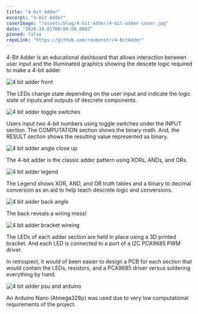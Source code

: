 ```yaml
---
title: "4-bit Adder"
excerpt: "4-bit Adder"
coverImage: "/assets/blog/4-bit-adder/4-bit-adder-cover.jpg"
date: "2020-10-01T00:00:00.000Z"
pinned: false
repoLink: "https://github.com/reubenstr/4-BitAdder"
---
```


4-Bit Adder is an educational dashboard that allows interaction between user input and the illuminated graphics showing the descete logic required to make a 4-bit adder.

![4 bit adder front](/assets/blog/4-bit-adder/4-bit-adder-front.jpg)

The LEDs change state depending on the user input and indicate the logic state of inputs and outputs of descrete components.

![4 bit adder toggle switches](/assets/blog/4-bit-adder/4-bit-adder-toggle-switches.jpg)

Users input two 4-bit numbers using toggle switches under the INPUT section. The COMPUTATION section shows the binary math. And, the RESULT section shows the resulting value represented as binary.

![4 bit adder angle close up](/assets/blog/4-bit-adder/4-bit-adder-angle-close-up.jpg)

The 4-bit adder is the classic adder pattern using XORs, ANDs, and ORs.

![4 bit adder legend](/assets/blog/4-bit-adder/4-bit-adder-legend.jpg)

The Legend shows XOR, AND, and OR truth tables and a binary to decimal conversion as an aid to help teach descrete logic and conversions.

![4 bit adder back angle](/assets/blog/4-bit-adder/4-bit-adder-back-angle.jpg)

The back reveals a wiring mess!

![4 bit adder bracket wireing](/assets/blog/4-bit-adder/4-bit-adder-bracket-wireing.jpg)

The LEDs of each adder section are held in place using a 3D printed bracket. And each LED is connected to a port of a I2C PCA9685 PWM driver.

In retrospect, it would of been easier to design a PCB for each section that would contain the LEDs, resistors, and a PCA9685 driver versus soldering everything by hand.

![4 bit adder psu and arduino](/assets/blog/4-bit-adder/4-bit-adder-psu-and-arduino.jpg)

An Arduino Nano (Atmega328p) was used due to very low computational requirements of the project.






<!--
![4 bit adder back](/assets/blog/4-bit-adder/4-bit-adder-back.jpg)

![4 bit adder angle 2](/assets/blog/4-bit-adder/4-bit-adder-angle-2.jpg)

![4 bit adder context](/assets/blog/4-bit-adder/4-bit-adder-context.jpg)

![4 bit adder wiring](/assets/blog/4-bit-adder/4-bit-adder-wiring.jpg)

![4 bit adder bracket wireing](/assets/blog/4-bit-adder/4-bit-adder-bracket-wireing.jpg)

>